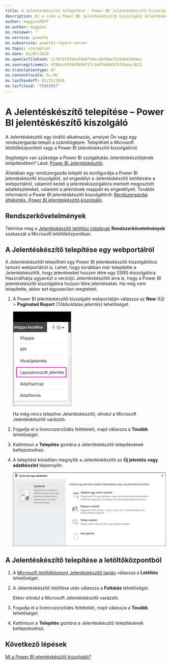 ```yaml
---
title: A Jelentéskészítő telepítése – Power BI jelentéskészítő kiszolgáló
description: Ez a cikk a Power BI jelentéskészítő kiszolgáló Jelentéskészítőjének letöltési és telepítési módját ismerteti.
author: maggiesMSFT
ms.author: maggies
ms.reviewer: ''
ms.service: powerbi
ms.subservice: powerbi-report-server
ms.topic: conceptual
ms.date: 01/07/2020
ms.openlocfilehash: 1cf8797939eafb69734ecd0f4be752926d1994a1
ms.sourcegitcommit: df8bcc65f0df69bf1fc1d47eb06575742eac1622
ms.translationtype: HT
ms.contentlocale: hu-HU
ms.lasthandoff: 01/15/2020
ms.locfileid: "75953937"
---
```

# <a name="install-report-builder---power-bi-report-server"></a>A Jelentéskészítő telepítése – Power BI jelentéskészítő kiszolgáló

A Jelentéskészítő egy önálló alkalmazás, amelyet Ön vagy egy rendszergazda telepít a számítógépre. Telepítheti a Microsoft letöltőközpontból vagy a Power BI jelentéskészítő kiszolgálóról.  

Segítségre van szüksége a Power BI szolgáltatás Jelentéskészítőjének telepítésében? Lásd: [Power BI Jelentéskészítő](../report-builder-power-bi.md).
  
Általában egy rendszergazda telepíti és konfigurálja a Power BI jelentéskészítő kiszolgálót, ad engedélyt a Jelentéskészítő letöltésére a webportálról, valamint kezeli a jelentéskiszolgálóra mentett megosztott adatkészleteket, valamint a jelentések mappáit és engedélyeit. További információ a Power BI jelentéskészítő kiszolgálóról: [Rendszergazdai áttekintés, Power BI jelentéskészítő kiszolgáló](admin-handbook-overview.md).  
  
## <a name="system-requirements"></a>Rendszerkövetelmények
  
 Tekintse meg a [Jelentéskészítő letöltési oldalának](https://go.microsoft.com/fwlink/?LinkID=734968) **Rendszerkövetelmények** szakaszát a Microsoft letöltőközpontban.
 
## <a name="install-report-builder-from-a-web-portal"></a>A Jelentéskészítő telepítése egy webportálról
  
A Jelentéskészítőt telepítheti egy Power BI jelentéskészítő kiszolgálóhoz tartozó webportálról is. Lehet, hogy korábban már telepítette a Jelentéskészítőt, hogy jelentéseket hozzon létre egy SSRS-kiszolgálóra. Használhatja ugyanezt a verziójú Jelentéskészítőt arra is, hogy a Power BI jelentéskészítő kiszolgálóra hozzon létre jelentéseket. Ha még nem telepítette, akkor ezt egyszerűen megteheti.

1. A Power BI jelentéskészítő kiszolgáló webportálján válassza az **New** (Új) > **Paginated Report** (Többoldalas jelentés) lehetőséget.
   
    ![Új többoldalas jelentés menüje](media/quickstart-create-paginated-report/reportserver-new-paginated-report-menu.png)
   
    Ha még nincs telepítve Jelentéskészítő, elindul a Microsoft Jelentéskészítő varázsló.  
  
3.  Fogadja el a licencszerződés feltételeit, majd válassza a **Tovább** lehetőséget.  
 
5.  Kattintson a **Telepítés** gombra a Jelentéskészítő telepítésének befejezéséhez.  

2. A telepítést követően megnyílik a Jelentéskészítő az **Új jelentés vagy adatkészlet** képernyőn.
   
    ![Új jelentés vagy adatkészlet képernyő](media/quickstart-create-paginated-report/reportserver-paginated-new-report-screen.png)
 

##  <a name="download"></a> A Jelentéskészítő telepítése a letöltőközpontból  
  
1.  A [Microsoft letöltőközpont Jelentéskészítő lapján](https://go.microsoft.com/fwlink/?LinkID=734968) válassza a **Letöltés** lehetőséget.  
  
2.  A Jelentéskészítő letöltése után válassza a **Futtatás** lehetőséget.  
  
     Ekkor elindul a Microsoft Jelentéskészítő varázsló.  
  
3.  Fogadja el a licencszerződés feltételeit, majd válassza a **Tovább** lehetőséget.  
 
5.  Kattintson a **Telepítés** gombra a Jelentéskészítő telepítésének befejezéséhez.  
 

## <a name="next-steps"></a>Következő lépések

[Mi a Power BI jelentéskészítő kiszolgáló?](get-started.md)
